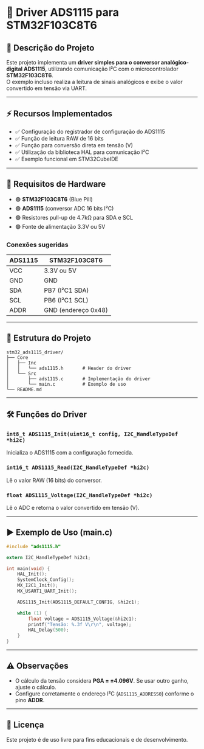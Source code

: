 # 📡 Driver ADS1115 para STM32F103C8T6  

## 📖 Descrição do Projeto  
Este projeto implementa um **driver simples para o conversor analógico-digital ADS1115**, utilizando comunicação I²C com o microcontrolador **STM32F103C8T6**.  
O exemplo incluso realiza a leitura de sinais analógicos e exibe o valor convertido em tensão via UART.

---

## ⚡ Recursos Implementados
- ✅ Configuração do registrador de configuração do ADS1115  
- ✅ Função de leitura RAW de 16 bits  
- ✅ Função para conversão direta em tensão (V)  
- ✅ Utilização da biblioteca HAL para comunicação I²C  
- ✅ Exemplo funcional em STM32CubeIDE  

---

## 🔧 Requisitos de Hardware
- 🟢 **STM32F103C8T6** (Blue Pill)  
- 🟢 **ADS1115** (conversor ADC 16 bits I²C)  
- 🟢 Resistores pull-up de 4.7kΩ para SDA e SCL  
- 🟢 Fonte de alimentação 3.3V ou 5V  

### Conexões sugeridas
| ADS1115 | STM32F103C8T6 |
|---------|---------------|
| VCC     | 3.3V ou 5V    |
| GND     | GND           |
| SDA     | PB7 (I²C1 SDA)|
| SCL     | PB6 (I²C1 SCL)|
| ADDR    | GND (endereço 0x48)|  

---

## 📂 Estrutura do Projeto
```
stm32_ads1115_driver/
├── Core
│   ├── Inc
│   │   └── ads1115.h       # Header do driver
│   └── Src
│       ├── ads1115.c       # Implementação do driver
│       └── main.c          # Exemplo de uso
└── README.md
```

---

## 🛠️ Funções do Driver

### `int8_t ADS1115_Init(uint16_t config, I2C_HandleTypeDef *hi2c)`
Inicializa o ADS1115 com a configuração fornecida.

### `int16_t ADS1115_Read(I2C_HandleTypeDef *hi2c)`
Lê o valor RAW (16 bits) do conversor.

### `float ADS1115_Voltage(I2C_HandleTypeDef *hi2c)`
Lê o ADC e retorna o valor convertido em tensão (V).

---

## ▶️ Exemplo de Uso (main.c)
```c
#include "ads1115.h"

extern I2C_HandleTypeDef hi2c1;

int main(void) {
    HAL_Init();
    SystemClock_Config();
    MX_I2C1_Init();
    MX_USART1_UART_Init();

    ADS1115_Init(ADS1115_DEFAULT_CONFIG, &hi2c1);

    while (1) {
        float voltage = ADS1115_Voltage(&hi2c1);
        printf("Tensão: %.3f V\r\n", voltage);
        HAL_Delay(500);
    }
}
```

---

## ⚠️ Observações
- O cálculo da tensão considera **PGA = ±4.096V**. Se usar outro ganho, ajuste o cálculo.  
- Configure corretamente o endereço I²C (`ADS1115_ADDRESS0`) conforme o pino **ADDR**.  

---

## 📜 Licença
Este projeto é de uso livre para fins educacionais e de desenvolvimento.  
